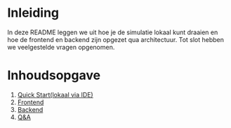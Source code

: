 # Inleiding 

In deze README leggen we uit hoe je de simulatie lokaal kunt draaien en hoe de frontend en backend zijn opgezet qua architectuur. Tot slot hebben we veelgestelde vragen opgenomen.

# Inhoudsopgave
1. [Quick Start(lokaal via IDE)](./docs/quickstart_local.md)
2. [Frontend](./docs/frontend.md)
3. [Backend](./docs/backend.md)
4. [Q&A](./docs/Q&A.md)




